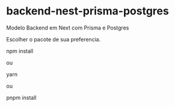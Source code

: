 # backend-nest-prisma-postgres
Modelo Backend em Next com Prisma e Postgres

Escolher o pacote de sua preferencia.

npm install

ou

yarn

ou

pnpm install
